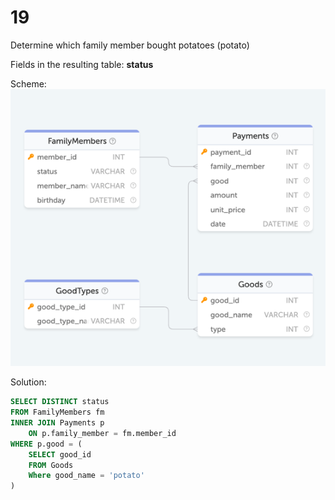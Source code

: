 # 19

Determine which family member bought potatoes (potato)

Fields in the resulting table: **status**

Scheme:  
![family.png](..%2Fschemes%2Ffamily.png)

Solution:  
```sql
SELECT DISTINCT status
FROM FamilyMembers fm
INNER JOIN Payments p
    ON p.family_member = fm.member_id
WHERE p.good = (
    SELECT good_id
    FROM Goods
    Where good_name = 'potato'
)
```